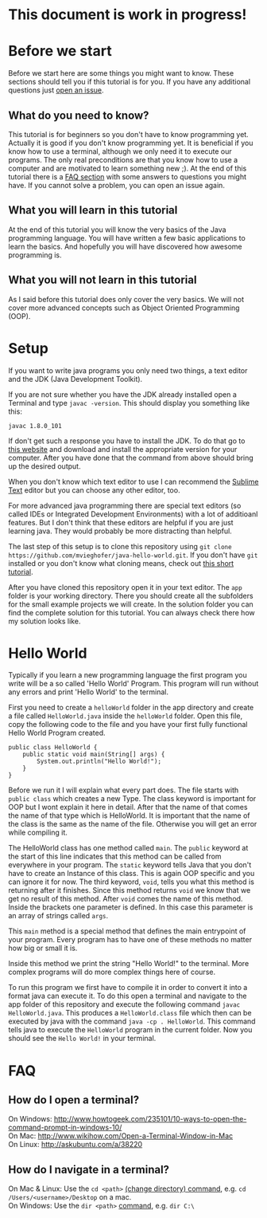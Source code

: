 # This document is work in progress!

# Before we start
Before we start here are some things you might want to know. These sections should tell you if this tutorial is for you. If you have any additional questions just [open an issue](https://github.com/mvieghofer/java-hello-world/issues).

## What do you need to know?
This tutorial is for beginners so you don't have to know programming yet. Actually it is good if you don't know programming yet. It is beneficial if you know how to use a terminal, although we only need it to execute our programs. The only real preconditions are that you know how to use a computer and are motivated to learn something new ;). At the end of this tutorial there is a [FAQ section](#faq) with some answers to questions you might have. If you cannot solve a problem, you can open an issue again.

## What you will learn in this tutorial
At the end of this tutorial you will know the very basics of the Java programming language. You will have written a few basic applications to learn the basics. And hopefully you will have discovered how awesome programming is.

## What you will not learn in this tutorial
As I said before this tutorial does only cover the very basics. We will not cover more advanced concepts such as Object Oriented Programming (OOP).

# Setup
If you want to write java programs you only need two things, a text editor and the JDK (Java Development Toolkit). 

If you are not sure whether you have the JDK already installed open a Terminal and type `javac -version`. This should display you something like this: 

```
javac 1.8.0_101
```

If don't get such a response you have to install the JDK. To do that go to [this website](http://www.oracle.com/technetwork/java/javase/downloads/jdk8-downloads-2133151.html) and download and install the appropriate version for your computer. After you have done that the command from above should bring up the desired output.

When you don't know which text editor to use I can recommend the [Sublime Text](https://www.sublimetext.com/) editor but you can choose any other editor, too.

For more advanced java programming there are special text editors (so called IDEs or Integrated Development Environments) with a lot of additioanl features. But I don't think that these editors are helpful if you are just learning java. They would probably be more distracting than helpful.

The last step of this setup is to clone this repository using `git clone https://github.com/mvieghofer/java-hello-world.git`. If you don't have `git` installed or you don't know what cloning means, check out [this short tutorial](https://help.github.com/articles/cloning-a-repository/). 

After you have cloned this repository open it in your text editor. The `app` folder is your working directory. There you should create all the subfolders for the small example projects we will create. In the solution folder you can find the complete solution for this tutorial. You can always check there how my solution looks like.


# Hello World
Typically if you learn a new programming language the first program you write will be a so called 'Hello World' Program. This program will run without any errors and print 'Hello World' to the terminal. 

First you need to create a `helloWorld` folder in the app directory and create a file called `HelloWorld.java` inside the `helloWorld` folder. Open this file, copy the following code to the file and you have your first fully functional Hello World Program created.

```
public class HelloWorld {
    public static void main(String[] args) {
        System.out.println("Hello World!");
    }
}
``` 

Before we run it I will explain what every part does. The file starts with `public class` which creates a new Type. The class keyword is important for OOP but I wont explain it here in detail. After that the name of that comes the name of that type which is HelloWorld. It is important that the name of the class is the same as the name of the file. Otherwise you will get an error while compiling it.

The HelloWorld class has one method called `main`. The `public` keyword at the start of this line indicates that this method can be called from everywhere in your program. The `static` keyword tells Java that you don't have to create an Instance of this class. This is again OOP specific and you can ignore it for now. The third keyword, `void`, tells you what this method is returning after it finishes. Since this method returns `void` we know that we get no result of this method. After `void` comes the name of this method. Inside the brackets one parameter is defined. In this case this parameter is an array of strings called `args`. 

This `main` method is a special method that defines the main entrypoint of your program. Every program has to have one of these methods no matter how big or small it is.

Inside this method we print the string "Hello World!" to the terminal. More complex programs will do more complex things here of course.

To run this program we first have to compile it in order to convert it into a format java can execute it. To do this open a terminal and navigate to the app folder of this repository and execute the following command `javac HelloWorld.java`. This produces a `HelloWorld.class` file which then can be executed by java with the command `java -cp . HelloWorld`. This command tells java to execute the `HelloWorld` program in the current folder. Now you should see the `Hello World!` in your terminal.

# FAQ
## How do I open a terminal?
On Windows: http://www.howtogeek.com/235101/10-ways-to-open-the-command-prompt-in-windows-10/ <br>
On Mac: http://www.wikihow.com/Open-a-Terminal-Window-in-Mac <br>
On Linux: http://askubuntu.com/a/38220

## How do I navigate in a terminal?
On Mac & Linux: Use the `cd <path>` [(change directory) command](http://linuxcommand.org/lc3_man_pages/cdh.html), e.g. `cd /Users/<username>/Desktop` on a mac.<br>
On Windows: Use the `dir <path>` [command](http://www.computerhope.com/dirhlp.htm), e.g. `dir C:\`
